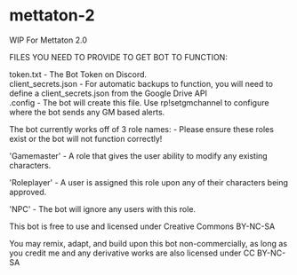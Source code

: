 # mettaton-2
WIP For Mettaton 2.0

FILES YOU NEED TO PROVIDE TO GET BOT TO FUNCTION:

token.txt - The Bot Token on Discord.<br>
client_secrets.json - For automatic backups to function, you will need to define a client_secrets.json from the Google Drive API<br>
.config - The bot will create this file. Use rp!setgmchannel to configure where the bot sends any GM based alerts.

The bot currently works off of 3 role names: - Please ensure these roles exist or the bot will not function correctly!

'Gamemaster' - A role that gives the user ability to modify any existing characters.

'Roleplayer' - A user is assigned this role upon any of their characters being approved.

'NPC' - The bot will ignore any users with this role.

This bot is free to use and licensed under Creative Commons BY-NC-SA

You may remix, adapt, and build upon this bot non-commercially, as long as you credit me and any derivative works are also licensed under CC BY-NC-SA
